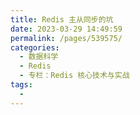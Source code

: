 ```yaml
---
title: Redis 主从同步的坑
date: 2023-03-29 14:49:59
permalink: /pages/539575/
categories:
  - 数据科学
  - Redis
  - 专栏：Redis 核心技术与实战
tags:
  - 
---
```

